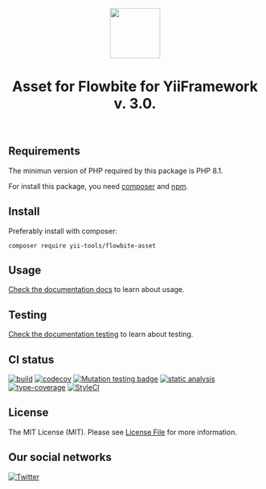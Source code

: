 <p align="center">
    <a href="https://github.com/yii-tools/template" target="_blank">
        <img src="https://avatars.githubusercontent.com/u/121752654?s=200&v=4" height="100px">
    </a>
    <h1 align="center">Asset for Flowbite for YiiFramework v. 3.0.</h1>
    <br>
</p>

## Requirements

The minimun version of PHP required by this package is PHP 8.1.

For install this package, you need [composer](https://getcomposer.org/) and [npm](https://www.npmjs.com/).

## Install

Preferably install with composer:

```shell
composer require yii-tools/flowbite-asset
```

## Usage

[Check the documentation docs](/docs/install.md) to learn about usage.

## Testing

[Check the documentation testing](/docs/testing.md) to learn about testing. 

## CI status

[![build](https://github.com/yii-tools/flowbite-asset/actions/workflows/build.yml/badge.svg)](https://github.com/yii-tools/flowbite-asset/actions/workflows/build.yml)
[![codecov](https://codecov.io/gh/yii-tools/flowbite-asset/branch/main/graph/badge.svg?token=MF0XUGVLYC)](https://codecov.io/gh/yii-tools/flowbite-asset)
[![Mutation testing badge](https://img.shields.io/endpoint?style=flat&url=https%3A%2F%2Fbadge-api.stryker-mutator.io%2Fgithub.com%2Fyii-tools%2Fflowbite-asset%2Fmain)](https://dashboard.stryker-mutator.io/reports/github.com/yii-tools/flowbite-asset/main)
[![static analysis](https://github.com/yii-tools/flowbite-asset/actions/workflows/static.yml/badge.svg)](https://github.com/yii-tools/flowbite-asset/actions/workflows/static.yml)
[![type-coverage](https://shepherd.dev/github/yii-tools/flowbite-asset/coverage.svg)](https://shepherd.dev/github/yii-tools/flowbite-asset)
[![StyleCI](https://github.styleci.io/repos/595526111/shield?branch=main)](https://github.styleci.io/repos/595526111?branch=main)

## License

The MIT License (MIT). Please see [License File](LICENSE.md) for more information.

## Our social networks

[![Twitter](https://img.shields.io/badge/twitter-follow-1DA1F2?logo=twitter&logoColor=1DA1F2&labelColor=555555?style=flat)](https://twitter.com/Terabytesoftw)
